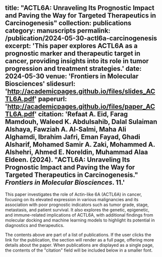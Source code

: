 title: "ACTL6A: Unraveling Its Prognostic Impact and Paving the Way for Targeted Therapeutics in Carcinogenesis"
collection: publications
category: manuscripts
permalink: /publication/2024-05-30-actl6a-carcinogenesis
excerpt: 'This paper explores ACTL6A as a prognostic marker and therapeutic target in cancer, providing insights into its role in tumor progression and treatment strategies.'
date: 2024-05-30
venue: 'Frontiers in Molecular Biosciences'
slidesurl: 'http://academicpages.github.io/files/slides_ACTL6A.pdf'
paperurl: 'http://academicpages.github.io/files/paper_ACTL6A.pdf'
citation: 'Refaat A. Eid, Farag Mamdouh, Waleed K. Abdulsahib, Dalal Sulaiman Alshaya, Fawziah A. Al-Salmi, Maha Ali Alghamdi, Ibrahim Jafri, Eman Fayad, Ghadi Alsharif, Mohamed Samir A. Zaki, Mohammed A. Alshehri, Ahmed E. Noreldin, Muhammad Alaa Eldeen. (2024). &quot;ACTL6A: Unraveling Its Prognostic Impact and Paving the Way for Targeted Therapeutics in Carcinogenesis.&quot; <i>Frontiers in Molecular Biosciences</i>. 11.'
---

This paper investigates the role of Actin-like 6A (ACTL6A) in cancer, focusing on its elevated expression in various malignancies and its association with poor prognostic indicators such as tumor grade, stage, metastasis, and patient survival. It also explores the genetic, epigenetic, and immune-related implications of ACTL6A, with additional findings from molecular docking and machine learning models to highlight its potential in diagnostics and therapeutics.

The contents above are part of a list of publications. If the user clicks the link for the publication, the section will render as a full page, offering more details about the paper. When publications are displayed as a single page, the contents of the "citation" field will be included below in a smaller font.
